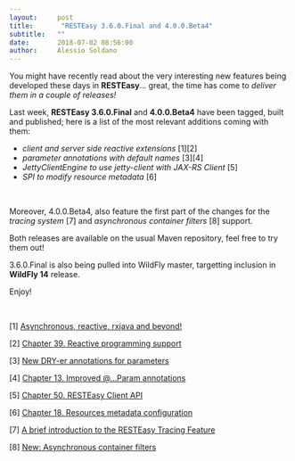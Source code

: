 ```yaml
---
layout:     post
title:       "RESTEasy 3.6.0.Final and 4.0.0.Beta4"
subtitle:   ""
date:       2018-07-02 08:56:00 
author:     Alessio Soldano
---
```



                    



                    




You might have recently read about the very interesting new features being developed these days in **RESTEasy**... great, the time has come to _deliver them in a couple of releases!_

Last week, **RESTEasy 3.6.0.Final** and **4.0.0.Beta4** have been tagged, built and published; here is a list of the most relevant additions coming with them:

*   _client and server side reactive extensions_ [1][2]
*   _parameter annotations with default names_ [3][4]
*   _JettyClientEngine to use jetty-client with JAX-RS Client_ [5]
*   _SPI to modify resource metadata_ [6]

 

Moreover, 4.0.0.Beta4, also feature the first part of the changes for the _tracing system_ [7] and _asynchronous container filters_ [8] support.

Both releases are available on the usual Maven repository, feel free to try them out!

3.6.0.Final is also being pulled into WildFly master, targetting inclusion in **WildFly 14** release.

Enjoy!

 

[1] [Asynchronous, reactive, rxjava and beyond!](https://developer.jboss.org/community/resteasy/blog/2018/06/04/asynchronous-reactive-rxjava-and-beyond) 

[2] [Chapter 39. Reactive programming support](http://docs.jboss.org/resteasy/docs/3.6.0.Final/userguide/html/Reactive.html) 

[3] [New DRY-er annotations for parameters](https://developer.jboss.org/community/resteasy/blog/2018/05/29/new-blog) 

[4] [Chapter 13. Improved @…Param annotations](http://docs.jboss.org/resteasy/docs/3.6.0.Final/userguide/html/_NewParam.html) 

[5] [Chapter 50. RESTEasy Client API](http://docs.jboss.org/resteasy/docs/3.6.0.Final/userguide/html/RESTEasy_Client_Framework.html#jetty_client) 

[6] [Chapter 18. Resources metadata configuration](http://docs.jboss.org/resteasy/docs/3.6.0.Final/userguide/html/Resources_Metadata.html) 

[7] [A brief introduction to the RESTEasy Tracing Feature](https://developer.jboss.org/community/resteasy/blog/2018/06/11/a-brief-introduction-to-the-resteasy-tracing-feature) 

[8] [New: Asynchronous container filters](https://developer.jboss.org/community/resteasy/blog/2018/06/18/new-asynchronous-container-filters) 
